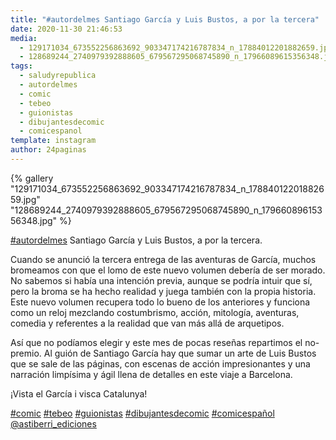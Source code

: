 ```yaml
---
title: "#autordelmes Santiago García y Luis Bustos, a por la tercera"
date: 2020-11-30 21:46:53
media: 
  - 129171034_673552256863692_903347174216787834_n_17884012201882659.jpg
  - 128689244_2740979392888605_679567295068745890_n_17966089615356348.jpg
tags: 
  - saludyrepublica
  - autordelmes
  - comic
  - tebeo
  - guionistas
  - dibujantesdecomic
  - comicespanol
template: instagram
author: 24paginas
---
```


{% gallery "129171034_673552256863692_903347174216787834_n_17884012201882659.jpg" "128689244_2740979392888605_679567295068745890_n_17966089615356348.jpg" %}

[#autordelmes](/tags/autordelmes) Santiago García y Luis Bustos, a por la tercera.

Cuando se anunció la tercera entrega de las aventuras de García, muchos bromeamos con que el lomo de este nuevo volumen debería de ser morado. No sabemos si había una intención previa, aunque se podría intuir que sí, pero la broma se ha hecho realidad y juega también con la propia historia. Este nuevo volumen recupera todo lo bueno de los anteriores y funciona como un reloj mezclando costumbrismo, acción, mitología, aventuras, comedia y referentes a la realidad que van más allá de arquetipos.

Así que no podíamos elegir y este mes de pocas reseñas repartimos el no-premio. Al guión de Santiago García hay que sumar un arte de Luis Bustos que se sale de las páginas, con escenas de acción impresionantes y una narración limpísima y ágil llena de detalles en este viaje a Barcelona.

¡Vista el García i visca Catalunya!

[#comic](/tags/comic) [#tebeo](/tags/tebeo) [#guionistas](/tags/guionistas) [#dibujantesdecomic](/tags/dibujantesdecomic) [#comicespañol](/tags/comicespanol) [@astiberri_ediciones](https://instagram.com/astiberri_ediciones)
